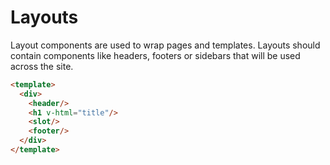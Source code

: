 # Layouts

Layout components are used to wrap pages and templates. Layouts should contain
components like headers, footers or sidebars that will be used across the site.

```html
<template>
  <div>
    <header/>
    <h1 v-html="title"/>
    <slot/>
    <footer/>
  </div>
</template>
```